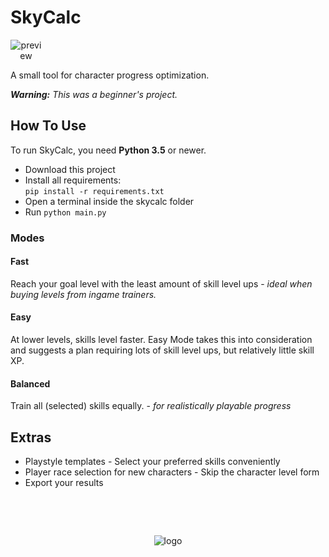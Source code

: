 # SkyCalc  

<p align="center" style="max-width:50px">
  <img style="max-width:50px;" alt="preview" src="https://github.com/Mailea/skycalc/blob/master/preview.png"/>
</p>

A small tool for character progress optimization.  

***Warning:** This was a beginner's project.*


## How To Use
To run SkyCalc, you need **Python 3.5** or newer. 

* Download this project
* Install all requirements:  
`pip install -r requirements.txt`
* Open a terminal inside the skycalc folder
* Run `python main.py`

### Modes

#### Fast

Reach your goal level with the least amount of skill level ups - *ideal when buying levels from ingame trainers.*

#### Easy

At lower levels, skills level faster. Easy Mode takes this into consideration and suggests a plan requiring lots of skill level ups, but relatively little skill XP.

#### Balanced

Train all (selected) skills equally. - *for realistically playable progress*


## Extras
* Playstyle templates - Select your preferred skills conveniently
* Player race selection for new characters - Skip the character level form
* Export your results

&nbsp;  
  
&nbsp;  

<p align="center">
  <img alt="logo" src="https://github.com/Mailea/skycalc/blob/master/skycalc/res/helmet/helmet_in_circle.png"/>
</p>

